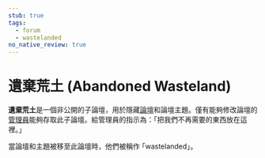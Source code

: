 ```yaml
---
stub: true
tags:
  - forum
  - wastelanded
no_native_review: true
---
```


# 遺棄荒土 (Abandoned Wasteland)

**遺棄荒土**是一個非公開的子論壇，用於隱藏[論壇](/wiki/Community/Forum)和論壇主題。僅有能夠修改論壇的[管理員](/wiki/People/Global_Moderation_Team)能夠存取此子論壇。給管理員的指示為：｢把我們不再需要的東西放在這裡。｣ 

當論壇和主題被移至此論壇時，他們被稱作 ｢wastelanded｣。

